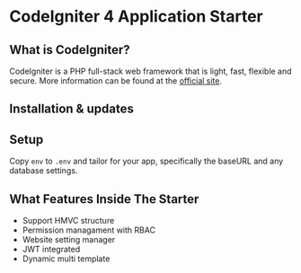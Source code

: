 # CodeIgniter 4 Application Starter

## What is CodeIgniter?

CodeIgniter is a PHP full-stack web framework that is light, fast, flexible and secure.
More information can be found at the [official site](http://codeigniter.com).

## Installation & updates

## Setup

Copy `env` to `.env` and tailor for your app, specifically the baseURL
and any database settings.

## What Features Inside The Starter

- Support HMVC structure
- Permission managament with RBAC
- Website setting manager
- JWT integrated
- Dynamic multi template
